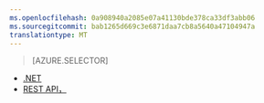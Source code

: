 ```yaml
---
ms.openlocfilehash: 0a908940a2085e07a41130bde378ca33df3abb06
ms.sourcegitcommit: bab1265d669c3e6871daa7cb8a5640a47104947a
translationtype: MT
---
```

> [AZURE.SELECTOR]
- [.NET](../articles/media-services/media-services-get-media-processor.md)
- [REST API，](../articles/media-services/media-services-rest-get-media-processor.md)
